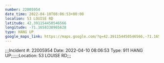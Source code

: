 ```yaml
---
number: 22005954
date_time: 2022-04-10T08:06:53+00:00
location: 53 LOUISE RD
latitude: 42.391154450546566
longitude: -71.1658330965628
type: HANG UP
google_maps_link: https://maps.google.com/?q=42.391154450546566,-71.1658330965628
---
```


;;;Incident #: 22005954  Date: 2022-04-10 08:06:53   Type: 911 HANG UP;;;;;;Location: 53 LOUISE RD;;;
